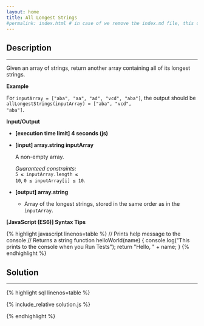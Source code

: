 ```yaml
---
layout: home
title: All Longest Strings
#permalink: index.html # in case of we remove the index.md file, this doc will be the index page
---
```


<div class="row">
<div class="columnStmt" markdown="1">

## Description

---

Given an array of strings, return another array containing all of its longest strings.

**Example**

For <code>inputArray = ["aba", "aa", "ad", "vcd", "aba"]</code>, the output should be
<code>allLongestStrings(inputArray) = ["aba", "vcd", "aba"]</code>.

**Input/Output**

- **[execution time limit] 4 seconds (js)**

- **[input] array.string inputArray**

  A non-empty array.<br>

  _Guaranteed constraints:_<br>
  <code>5 ≤ inputArray.length ≤ 10</code>,
  <code>0 ≤ inputArray[i] ≤ 10</code>.

- **[output] array.string**
  - Array of the longest strings, stored in the same order as in the <code>inputArray</code>.

**[JavaScript (ES6)] Syntax Tips**

{% highlight javascript linenos=table %}
// Prints help message to the console
// Returns a string
function helloWorld(name) {
console.log("This prints to the console when you Run Tests");
return "Hello, " + name;
}
{% endhighlight %}

</div>
<div class="columnSol" markdown="1">

## Solution

---

{% highlight sql linenos=table %}

{% include_relative solution.js %}

{% endhighlight %}

</div>
</div>
